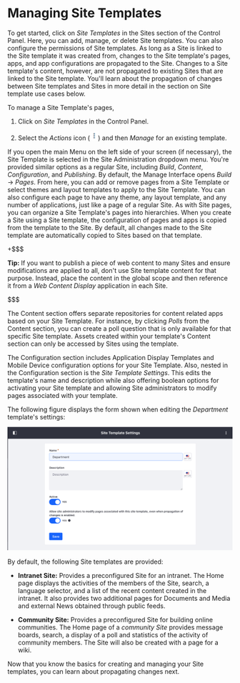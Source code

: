 # Managing Site Templates

To get started, click on *Site Templates* in the Sites section of the Control
Panel. Here, you can add, manage, or delete Site templates. You can also
configure the permissions of Site templates. As long as a Site is linked to the
Site template it was created from, changes to the Site template's pages, apps,
and app configurations are propagated to the Site. Changes to a Site template's
content, however, are not propagated to existing Sites that are linked to the
Site template. You'll learn about the propagation of changes between Site
templates and Sites in more detail in the section on Site template use cases
below.

To manage a Site Template's pages,

1.  Click on *Site Templates* in the Control Panel. 

2.  Select the *Actions* icon (![Actions](../../../../images/icon-actions.png)) 
    and then *Manage* for an existing template.
 
If you open the main Menu on the left side of your screen (if necessary), the
Site Template is selected in the Site Administration dropdown menu. You're
provided similar options as a regular Site, including *Build*, *Content*,
*Configuration*, and *Publishing*. By default, the Manage Interface opens
*Build* &rarr; *Pages*. From here, you can add or remove pages from a Site
Template or select themes and layout templates to apply to the Site Template.
You can also configure each page to have any theme, any layout template, and any
number of applications, just like a page of a regular Site. As with Site pages,
you can organize a Site Template's pages into hierarchies. When you create
a Site using a Site template, the configuration of pages and apps is copied from
the template to the Site. By default, all changes made to the Site template are
automatically copied to Sites based on that template.

+$$$

**Tip:** If you want to publish a piece of web content to many Sites and ensure
modifications are applied to all, don't use Site template content for that
purpose. Instead, place the content in the global scope and then reference it
from a *Web Content Display* application in each Site.

$$$

The Content section offers separate repositories for content related apps
based on your Site Template. For instance, by clicking *Polls* from the Content
section, you can create a poll question that is only available for that specific
Site template. Assets created within your template's Content section can
only be accessed by Sites using the template.

The Configuration section includes Application Display Templates and
Mobile Device configuration options for your Site Template. Also, nested in the
Configuration section is the *Site Template Settings*. This edits the template's
name and description while also offering boolean options for activating your
Site template and allowing Site administrators to modify pages associated with
your template.

The following figure displays the form shown when editing the *Department*
template's settings:

![Figure 1: Site templates have several configurable options including the option to allow Site administrators to modify pages associated with the Site template.](../../../../images/site-template-settings.png)

By default, the following Site templates are provided:

- **Intranet Site:** Provides a preconfigured Site for an intranet. The Home
  page displays the activities of the members of the Site, search, a language
  selector, and a list of the recent content created in the intranet. It also
  provides two additional pages for Documents and Media and external News
  obtained through public feeds.

- **Community Site:** Provides a preconfigured Site for building online
  communities. The Home page of a *community Site* provides message boards,
  search, a display of a poll and statistics of the activity of community
  members. The Site will also be created with a page for a wiki.

Now that you know the basics for creating and managing your Site templates,
you can learn about propagating changes next.
